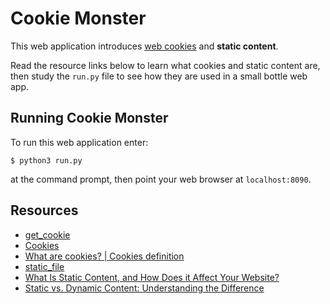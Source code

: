 # Cookie Monster 

This web application introduces 
[web cookies](https://en.wikipedia.org/wiki/HTTP_cookie) and **static content**.

Read the resource links below to learn what cookies and static content are,
then study the ``run.py`` file to see how they are used in a small bottle
web app.


## Running Cookie Monster 

To run this web application enter:
```
$ python3 run.py
```
at the command prompt, then point your web browser at ``localhost:8090``.


## Resources

* [get_cookie](https://bottlepy.org/docs/stable/api.html#bottle.BaseRequest.get_cookie)
* [Cookies](https://www.trendmicro.com/vinfo/us/security/definition/cookies)
* [What are cookies? | Cookies definition](https://www.cloudflare.com/learning/privacy/what-are-cookies/)
* [static_file](https://bottlepy.org/docs/stable/tutorial.html#routing-static-files)
* [What Is Static Content, and How Does it Affect Your Website?](https://www.howtogeek.com/devops/what-is-static-content-and-how-does-it-affect-your-website/)
* [Static vs. Dynamic Content: Understanding the Difference](https://gcore.com/learning/static-vs-dynamic-content-understanding-the-difference/)

